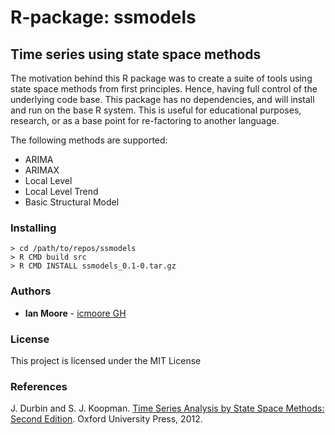 # R-package: ssmodels
## Time series using state space methods

The motivation behind this R package was to create a suite of tools using state space methods from first principles. Hence, having full control of the underlying code base. This package has no dependencies, and will install and run on the base R system. This is useful for educational purposes, research, or as a base point for re-factoring to another language. 

The following methods are supported:
- ARIMA
- ARIMAX
- Local Level
- Local Level Trend
- Basic Structural Model

### Installing

```
> cd /path/to/repos/ssmodels
> R CMD build src
> R CMD INSTALL ssmodels_0.1-0.tar.gz
```

### Authors

* **Ian Moore** - [icmoore GH](https://github.com/icmoore)

### License

This project is licensed under the MIT License 

### References

J. Durbin and S. J. Koopman. [Time Series Analysis by State Space Methods: Second Edition](https://www.oxfordscholarship.com/view/10.1093/acprof:oso/9780199641178.001.0001/acprof-9780199641178). Oxford University Press, 2012.
